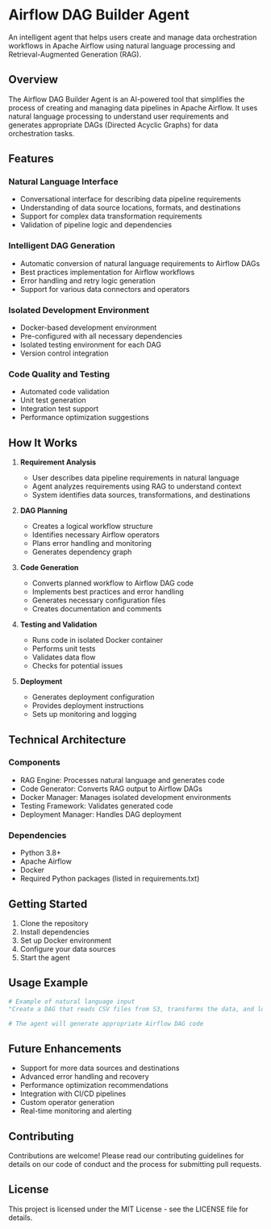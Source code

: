 # Airflow DAG Builder Agent

An intelligent agent that helps users create and manage data orchestration workflows in Apache Airflow using natural language processing and Retrieval-Augmented Generation (RAG).

## Overview

The Airflow DAG Builder Agent is an AI-powered tool that simplifies the process of creating and managing data pipelines in Apache Airflow. It uses natural language processing to understand user requirements and generates appropriate DAGs (Directed Acyclic Graphs) for data orchestration tasks.

## Features

### Natural Language Interface
- Conversational interface for describing data pipeline requirements
- Understanding of data source locations, formats, and destinations
- Support for complex data transformation requirements
- Validation of pipeline logic and dependencies

### Intelligent DAG Generation
- Automatic conversion of natural language requirements to Airflow DAGs
- Best practices implementation for Airflow workflows
- Error handling and retry logic generation
- Support for various data connectors and operators

### Isolated Development Environment
- Docker-based development environment
- Pre-configured with all necessary dependencies
- Isolated testing environment for each DAG
- Version control integration

### Code Quality and Testing
- Automated code validation
- Unit test generation
- Integration test support
- Performance optimization suggestions

## How It Works

1. **Requirement Analysis**
   - User describes data pipeline requirements in natural language
   - Agent analyzes requirements using RAG to understand context
   - System identifies data sources, transformations, and destinations

2. **DAG Planning**
   - Creates a logical workflow structure
   - Identifies necessary Airflow operators
   - Plans error handling and monitoring
   - Generates dependency graph

3. **Code Generation**
   - Converts planned workflow to Airflow DAG code
   - Implements best practices and error handling
   - Generates necessary configuration files
   - Creates documentation and comments

4. **Testing and Validation**
   - Runs code in isolated Docker container
   - Performs unit tests
   - Validates data flow
   - Checks for potential issues

5. **Deployment**
   - Generates deployment configuration
   - Provides deployment instructions
   - Sets up monitoring and logging

## Technical Architecture

### Components
- RAG Engine: Processes natural language and generates code
- Code Generator: Converts RAG output to Airflow DAGs
- Docker Manager: Manages isolated development environments
- Testing Framework: Validates generated code
- Deployment Manager: Handles DAG deployment

### Dependencies
- Python 3.8+
- Apache Airflow
- Docker
- Required Python packages (listed in requirements.txt)

## Getting Started

1. Clone the repository
2. Install dependencies
3. Set up Docker environment
4. Configure your data sources
5. Start the agent

## Usage Example

```python
# Example of natural language input
"Create a DAG that reads CSV files from S3, transforms the data, and loads it into PostgreSQL"

# The agent will generate appropriate Airflow DAG code
```

## Future Enhancements

- Support for more data sources and destinations
- Advanced error handling and recovery
- Performance optimization recommendations
- Integration with CI/CD pipelines
- Custom operator generation
- Real-time monitoring and alerting

## Contributing

Contributions are welcome! Please read our contributing guidelines for details on our code of conduct and the process for submitting pull requests.

## License

This project is licensed under the MIT License - see the LICENSE file for details.
